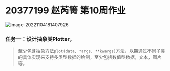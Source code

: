 # 20377199 赵芮箐 第10周作业

![image-20221104181407926](C:\Users\DELL\AppData\Roaming\Typora\typora-user-images\image-20221104181407926.png)

### 任务一：设计抽象类Plotter，

> 至少包含抽象方法`plot(data, *args, **kwargs)`方法，以期通过不同子类的具体实现来支持多类型数据的绘制，至少包括数值型数据，文本，图片等。

